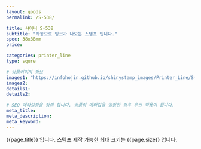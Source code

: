 ```yaml
---
layout: goods
permalink: /S-538/

title: 샤이니 S-538
subtitle: "자동으로 잉크가 나오는 스템프 입니다."
spec: 38x38mm
price: 

categories: printer_line
type: squre

# 상품이미지 정보
images1: "https://infohojin.github.io/shinystamp_images/Printer_Line/S-538/S-538_1.jpg"
images2:
details1:
details2:    

# SEO 메타설정을 정의 합니다. 상품의 메타값을 설정한 경우 우선 적용이 됩니다.
meta_title: 
meta_description:
meta_keyword:
---
```


{{page.title}} 입니다. 스템프 제작 가능한 최대 크기는 {{page.size}} 입니다.